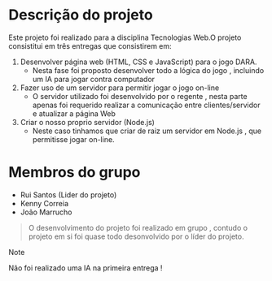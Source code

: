 # Descrição do projeto
Este projeto foi realizado para a disciplina Tecnologias Web.O projeto consistitui em três entregas que consistirem em:

1. Desenvolver página web  (HTML, CSS e JavaScript) para o jogo DARA.
   - Nesta fase foi proposto desenvolver todo a lógica do jogo , incluindo um IA para jogar contra computador
2. Fazer uso de um servidor para permitir jogar o jogo on-line
   - O servidor utilizado foi desenvolvido por o regente , nesta parte apenas foi requerido realizar a comunicação entre clientes/servidor e atualizar a página Web
3. Criar o nosso proprio servidor (Node.js)
   - Neste caso tinhamos que criar de raiz um servidor em Node.js , que permitisse jogar on-line.

# Membros do grupo 
- Rui Santos (Lider do projeto)
- Kenny Correia
- João Marrucho 

> O desenvolvimento do projeto foi realizado em grupo , contudo o projeto em si foi quase todo desonvolvido  por o líder do projeto.




> [!NOTE]
> Não foi realizado uma IA na primeira entrega !
